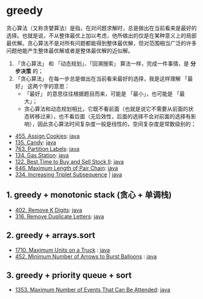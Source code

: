 # greedy

贪心算法（又称贪婪算法）是指，在对问题求解时，总是做出在当前看来是最好的选择。也就是说，不从整体最优上加以考虑，他所做出的仅是在某种意义上的局部最优解。贪心算法不是对所有问题都能得到整体最优解，但对范围相当广泛的许多问题他能产生整体最优解或者是整体最优解的近似解。

1. 「贪心算法」 和 「动态规划」、「回溯搜索」 算法一样，完成一件事情，是 **分步决策** 的；
2. 「贪心算法」 在每一步总是做出在当前看来最好的选择，我是这样理解 「最好」 这两个字的意思：
   - 「最好」 的意思往往根据题目而来，可能是 「最小」，也可能是 「最大」；
   - 贪心算法和动态规划相比，它既不看前面（也就是说它不需要从前面的状态转移过来），也不看后面（无后效性，后面的选择不会对前面的选择有影响），因此贪心算法时间复杂度一般是线性的，空间复杂度是常数级别的；

- [455. Assign Cookies](https://leetcode.com/problems/assign-cookies/):
  [java](/solution_java/0455_Assign_Cookies.java)
- [135. Candy](https://leetcode.com/problems/candy/):
  [java](/solution_java/0135_Candy.java)
- [763. Partition Labels](https://leetcode.com/problems/partition-labels/):
  [java](/solution_java/0763_Partition_Labels.java)
- [134. Gas Station](https://leetcode.com/problems/gas-station/):
  [java](/solution_java/0134_Gas_Station.java)
- [122. Best Time to Buy and Sell Stock II](https://leetcode.com/problems/best-time-to-buy-and-sell-stock-ii/):
  [java](/solution_java/0122_Best_Time_to_Buy_and_Sell_Stock_II.java)
- [646. Maximum Length of Pair Chain](https://leetcode.com/problems/maximum-length-of-pair-chain/):
  [java](/solution_java/0646_Maximum_Length_of_Pair_Chain.md)
- [334. Increasing Triplet Subsequence](https://leetcode.com/problems/https://leetcode.com/problems/increasing-triplet-subsequence/) | [java](/solution_java/0334_Increasing_Triplet_Subsequence.md)

## 1. greedy + monotonic stack (贪心 + 单调栈)

- [402. Remove K Digits](https://leetcode.com/problems/remove-k-digits/):
  [java](/solution_java/0402_Remove_K_Digits.java)
- [316. Remove Duplicate Letters](https://leetcode.com/problems/remove-duplicate-letters/):
  [java](/solution_java/0316_Remove_Duplicate_Letters.java)

## 2. greedy + arrays.sort

- [1710. Maximum Units on a Truck](https://leetcode.com/problems/maximum-units-on-a-truck/) :
  [java](/solution_java/1710_Maximum_Units_on_a_Truck.md)
- [452. Minimum Number of Arrows to Burst Balloons](https://leetcode.com/problems/minimum-number-of-arrows-to-burst-balloons/description/?envType=study-plan-v2&envId=leetcode-75) :
  [java](/solution_java/0452_Minimum_Number_of_Arrows_to_Burst_Balloons.md)
  
## 3. greedy + priority queue + sort

- [1353. Maximum Number of Events That Can Be Attended](https://leetcode.com/problems/maximum-number-of-events-that-can-be-attended/):
  [java](/solution_java/1353_Maximum_Number_of_Events_That_Can_Be_Attended.md)
